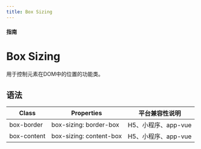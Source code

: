 ```yaml
---
title: Box Sizing
---
```


#### <span class="text-lg text-gray-500 font-normal">指南</span>

# Box Sizing
<a-typography-text>
    用于控制元素在DOM中的位置的功能类。
</a-typography-text>

<CssPrefix />

## 语法
| Class | Properties | 平台兼容性说明
| --- | --- | ---
| <a-link status="success">box-border</a-link> | <a-link>box-sizing: border-box</a-link> | H5、小程序、app-vue
| <a-link status="success">box-content</a-link> | <a-link>box-sizing: content-box</a-link> | H5、小程序、app-vue